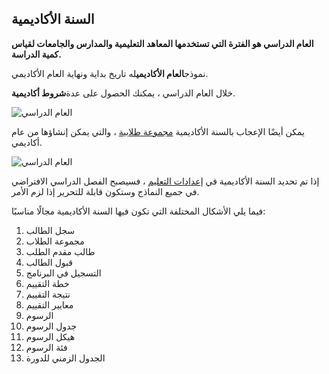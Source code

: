 ## السنة الأكاديمية

**العام الدراسي هو الفترة التي تستخدمها المعاهد التعليمية والمدارس والجامعات لقياس كمية الدراسة.**

نموذج**العام الأكاديمي**له تاريخ بداية ونهاية العام الأكاديمي.

خلال العام الدراسي ، يمكنك الحصول على عدة**شروط أكاديمية**.

![العام الدراسي](https://docs.erpnext.com/files/education-academic-year-1.png)

يمكن أيضًا الإعجاب بالسنة الأكاديمية [مجموعة طلابية](https://docs.erpnext.com/docs/v13/user/manual/en/education/student-group) ، والتي يمكن إنشاؤها من عام أكاديمي.

![العام الدراسي](https://docs.erpnext.com/files/education-academic-year-2.png)

إذا تم تحديد السنة الأكاديمية في [إعدادات التعليم](https://docs.erpnext.com/docs/v13/user/manual/en/education/education-settings) ، فسيصبح الفصل الدراسي الافتراضي في جميع النماذج وستكون قابلة للتحرير إذا لزم الأمر.

فيما يلي الأشكال المختلفة التي تكون فيها السنة الأكاديمية مجالًا مناسبًا:

1. سجل الطالب
2. مجموعة الطلاب
3. طالب مقدم الطلب
4. قبول الطالب
5. التسجيل في البرنامج
6. خطة التقييم
7. نتيجة التقييم
8. معايير التقييم
9. الرسوم
10. جدول الرسوم
11. هيكل الرسوم
12. فئة الرسوم
13. الجدول الزمني للدورة